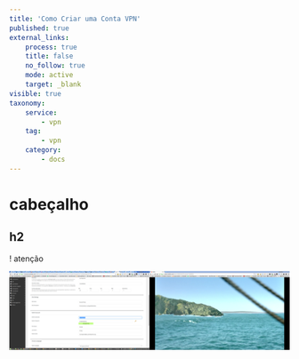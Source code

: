 ```yaml
---
title: 'Como Criar uma Conta VPN'
published: true
external_links:
    process: true
    title: false
    no_follow: true
    mode: active
    target: _blank
visible: true
taxonomy:
    service:
        - vpn
    tag:
        - vpn
    category:
        - docs
---
```


# cabeçalho

## h2

! atenção

![](Screenshot%20from%202016-04-16%2004:54:52.png)